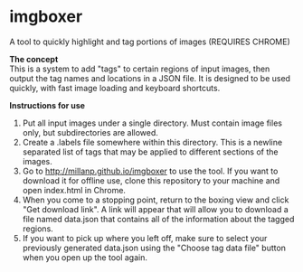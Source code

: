 # imgboxer
A tool to quickly highlight and tag portions of images (REQUIRES CHROME)

**The concept**<br>
This is a system to add "tags" to certain regions of input images, then output the tag names and locations in a JSON file. It is designed to be used quickly, with fast image loading and keyboard shortcuts.

**Instructions for use**<br>
1. Put all input images under a single directory. Must contain image files only, but subdirectories are allowed.<br>
2. Create a .labels file somewhere within this directory. This is a newline separated list of tags that may be applied to different sections of the images.<br>
3. Go to http://millanp.github.io/imgboxer to use the tool. If you want to download it for offline use, clone this repository to your machine and open index.html in Chrome.<br>
4. When you come to a stopping point, return to the boxing view and click "Get download link". A link will appear that will allow you to download a file named data.json that contains all of the information about the tagged regions.<br>
5. If you want to pick up where you left off, make sure to select your previously generated data.json using the "Choose tag data file" button when you open up the tool again.<br>

